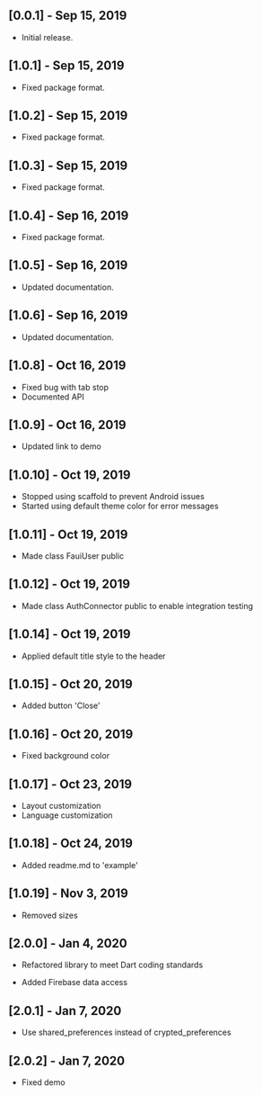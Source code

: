## [0.0.1] - Sep 15, 2019

* Initial release.

## [1.0.1] - Sep 15, 2019

* Fixed package format.

## [1.0.2] - Sep 15, 2019

* Fixed package format.

## [1.0.3] - Sep 15, 2019

* Fixed package format.

## [1.0.4] - Sep 16, 2019

* Fixed package format.

## [1.0.5] - Sep 16, 2019

* Updated documentation.

## [1.0.6] - Sep 16, 2019

* Updated documentation.

## [1.0.8] - Oct 16, 2019

* Fixed bug with tab stop
* Documented API

## [1.0.9] - Oct 16, 2019

* Updated link to demo

## [1.0.10] - Oct 19, 2019

* Stopped using scaffold to prevent Android issues
* Started using default theme color for error messages

## [1.0.11] - Oct 19, 2019

* Made class FauiUser public

## [1.0.12] - Oct 19, 2019

* Made class AuthConnector public to enable integration testing

## [1.0.14] - Oct 19, 2019

* Applied default title style to the header

## [1.0.15] - Oct 20, 2019

* Added button 'Close'

## [1.0.16] - Oct 20, 2019

* Fixed background color

## [1.0.17] - Oct 23, 2019

* Layout customization
* Language customization

## [1.0.18] - Oct 24, 2019

* Added readme.md to 'example'

## [1.0.19] - Nov 3, 2019

* Removed sizes

## [2.0.0] - Jan 4, 2020

* Refactored library to meet Dart coding standards

* Added Firebase data access

## [2.0.1] - Jan 7, 2020

* Use shared_preferences instead of crypted_preferences

## [2.0.2] - Jan 7, 2020

* Fixed demo

